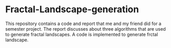 # Fractal-Landscape-generation

This repository contains a code and report that me and my friend did for a semester project. The report discusses about three algorithms that are used to generate fractal landscapes. A code is implemented to generate frctal landscape.
